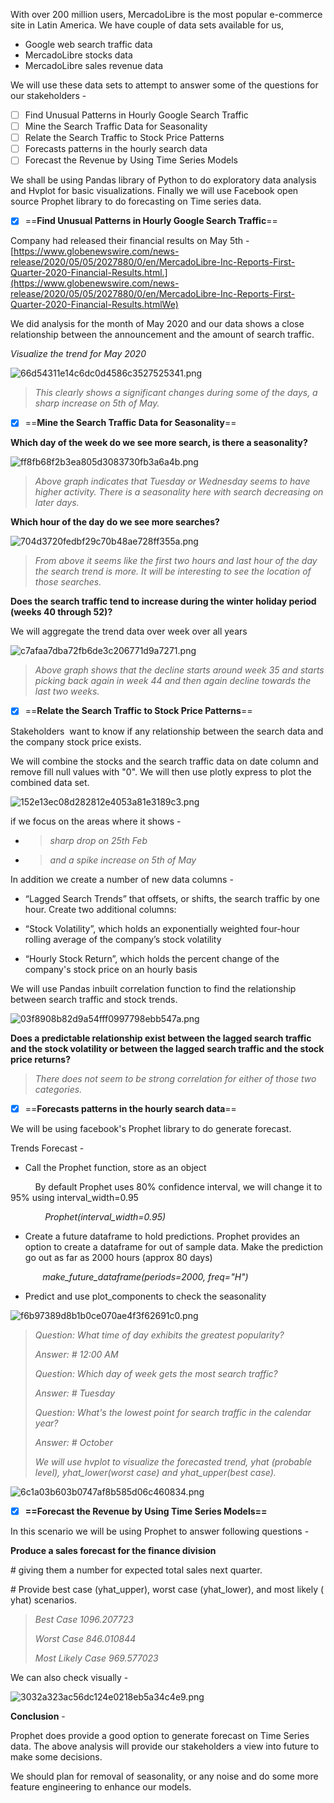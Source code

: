With over 200 million users, MercadoLibre is the most popular e-commerce site in Latin America. We have couple of data sets available for us,

- Google web search traffic data
- MercadoLibre stocks data
- MercadoLibre sales revenue data

We will use these data sets to attempt to answer some of the questions for our stakeholders -

- [ ] Find Unusual Patterns in Hourly Google Search Traffic
- [ ] Mine the Search Traffic Data for Seasonality
- [ ] Relate the Search Traffic to Stock Price Patterns
- [ ] Forecasts patterns in the hourly search data
- [ ] Forecast the Revenue by Using Time Series Models

We shall be using Pandas library of Python to do exploratory data analysis and Hvplot for basic visualizations. Finally we will use Facebook open source Prophet library to do forecasting on Time series data.

- [x] ==**Find Unusual Patterns in Hourly Google Search Traffic**==

Company had released their financial results on May 5th - [https://www.globenewswire.com/news-release/2020/05/05/2027880/0/en/MercadoLibre-Inc-Reports-First-Quarter-2020-Financial-Results.html.](https://www.globenewswire.com/news-release/2020/05/05/2027880/0/en/MercadoLibre-Inc-Reports-First-Quarter-2020-Financial-Results.htmlWe)

We did analysis for the month of May 2020 and our data shows a close relationship between the announcement and the amount of search traffic.

*Visualize the trend for May 2020*

![66d54311e14c6dc0d4586c3527525341.png](../_resources/66d54311e14c6dc0d4586c3527525341.png)

> *This clearly shows a significant changes during some of the days, a sharp increase on 5th of May.*

- [x] ==**Mine the Search Traffic Data for Seasonality**==

**Which day of the week do we see more search, is there a seasonality?**

![ff8fb68f2b3ea805d3083730fb3a6a4b.png](../_resources/ff8fb68f2b3ea805d3083730fb3a6a4b.png)

> *Above graph indicates that Tuesday or Wednesday seems to have higher activity. There is a seasonality here with search decreasing on later days.*

**Which hour of the day do we see more searches?**

![704d3720fedbf29c70b48ae728ff355a.png](../_resources/704d3720fedbf29c70b48ae728ff355a.png)

> *From above it seems like the first two hours and last hour of the day the search trend is more. It will be interesting to see the location of those searches.*

**Does the search traffic tend to increase during the winter holiday period (weeks 40 through 52)?**

We will aggregate the trend data over week over all years

![c7afaa7dba72fb6de3c206771d9a7271.png](../_resources/c7afaa7dba72fb6de3c206771d9a7271.png)

> *Above graph shows that the decline starts around week 35 and starts picking back again in week 44 and then again decline towards the last two weeks.*

- [x] ==**Relate the Search Traffic to Stock Price Patterns**==

Stakeholders  want to know if any relationship between the search data and the company stock price exists.

We will combine the stocks and the search traffic data on date column and remove fill null values with "0". We will then use plotly express to plot the combined data set.

![152e13ec08d282812e4053a81e3189c3.png](../_resources/152e13ec08d282812e4053a81e3189c3.png)

if we focus on the areas where it shows -

- > *sharp drop on 25th Feb*
    
- > *and a spike increase on 5th of May*
    

In addition we create a number of new data columns -

- “Lagged Search Trends” that offsets, or shifts, the search traffic by one hour. Create two additional columns:
    
- “Stock Volatility”, which holds an exponentially weighted four-hour rolling average of the company’s stock volatility
    
- “Hourly Stock Return”, which holds the percent change of the company's stock price on an hourly basis
    

We will use Pandas inbuilt correlation function to find the relationship between search traffic and stock trends.

![03f8908b82d9a54fff0997798ebb547a.png](../_resources/03f8908b82d9a54fff0997798ebb547a.png)

**Does a predictable relationship exist between the lagged search traffic and the stock volatility or between the lagged search traffic and the stock price returns?**

> *There does not seem to be strong correlation for either of those two categories.*

- [x] ==**Forecasts patterns in the hourly search data**==

We will be using facebook's Prophet library to do generate forecast.

Trends Forecast -

- Call the Prophet function, store as an object

          By default Prophet uses 80% confidence interval, we will change it to 95% using interval_width=0.95

              *Prophet(interval_width=0.95)*

- Create a future dataframe to hold predictions. Prophet provides an option to create a dataframe for out of sample data. Make the prediction go out as far as 2000 hours (approx 80 days)

             *make\_future\_dataframe(periods=2000, freq="H")*

- Predict and use plot_components to check the seasonality

![f6b97389d8b1b0ce070ae4f3f62691c0.png](../_resources/f6b97389d8b1b0ce070ae4f3f62691c0.png)

> *Question: What time of day exhibits the greatest popularity?*
> 
> *Answer: # 12:00 AM*
> 
> *Question: Which day of week gets the most search traffic?*
> 
> *Answer: # Tuesday*
> 
> *Question: What's the lowest point for search traffic in the calendar year?*
> 
> *Answer: # October*
> 
> *We will use hvplot to visualize the forecasted trend, yhat (probable level), yhat\_lower(worst case) and yhat\_upper(best case).*

![6c1a03b603b0747af8b585d06c460834.png](../_resources/6c1a03b603b0747af8b585d06c460834.png)

- [x] **==Forecast the Revenue by Using Time Series Models==**

In this scenario we will be using Prophet to answer following questions -

**Produce a sales forecast for the finance division**

# giving them a number for expected total sales next quarter.

# Provide best case (yhat\_upper), worst case (yhat\_lower), and most likely (yhat) scenarios.

> *Best Case 1096.207723*
> 
> *Worst Case 846.010844*
> 
> *Most Likely Case 969.577023*

We can also check visually -

![3032a323ac56dc124e0218eb5a34c4e9.png](../_resources/3032a323ac56dc124e0218eb5a34c4e9.png)

**Conclusion** -

Prophet does provide a good option to generate forecast on Time Series data. The above analysis will provide our stakeholders a view into future to make some decisions.

We should plan for removal of seasonality, or any noise and do some more feature engineering to enhance our models.